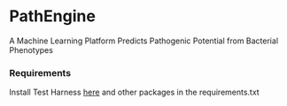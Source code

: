 # PathEngine
A Machine Learning Platform Predicts Pathogenic Potential from Bacterial Phenotypes
### Requirements
Install Test Harness [here](https://github.com/SD2E/test-harness) and other packages in the requirements.txt
